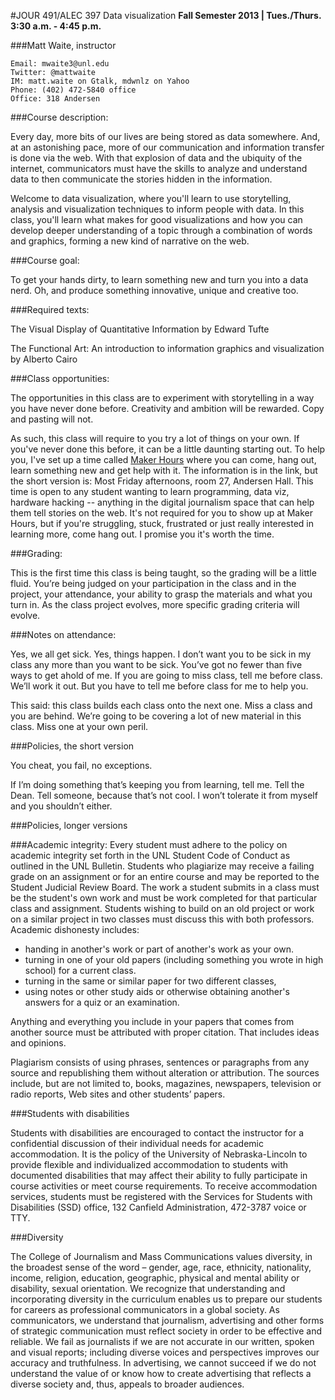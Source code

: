#JOUR 491/ALEC 397 Data visualization__Fall Semester 2013   |   Tues./Thurs. 3:30 a.m. - 4:45 p.m.__###Matt Waite, instructor```Email: mwaite3@unl.eduTwitter: @mattwaiteIM: matt.waite on Gtalk, mdwnlz on YahooPhone: (402) 472-5840 officeOffice: 318 Andersen```###Course description:Every day, more bits of our lives are being stored as data somewhere. And, at an astonishing pace, more of our communication and information transfer is done via the web. With that explosion of data and the ubiquity of the internet, communicators must have the skills to analyze and understand data to then communicate the stories hidden in the information. 
Welcome to data visualization, where you'll learn to use storytelling, analysis and visualization techniques to inform people with data. In this class, you'll learn what makes for good visualizations and how you can develop deeper understanding of a topic through a combination of words and graphics, forming a new kind of narrative on the web.
###Course goal:To get your hands dirty, to learn something new and turn you into a data nerd. Oh, and produce something innovative, unique and creative too.###Required texts:The Visual Display of Quantitative Information by Edward Tufte
The Functional Art: An introduction to information graphics and visualization by Alberto Cairo###Class opportunities:The opportunities in this class are to experiment with storytelling in a way you have never done before. Creativity and ambition will be rewarded. Copy and pasting will not.
As such, this class will require to you try a lot of things on your own. If you've never done this before, it can be a little daunting starting out. To help you, I've set up a time called [Maker Hours](http://www.makerhours.org) where you can come, hang out, learn something new and get help with it. The information is in the link, but the short version is: Most Friday afternoons, room 27, Andersen Hall. This time is open to any student wanting to learn programming, data viz, hardware hacking -- anything in the digital journalism space that can help them tell stories on the web. It's not required for you to show up at Maker Hours, but if you're struggling, stuck, frustrated or just really interested in learning more, come hang out. I promise you it's worth the time.###Grading:This is the first time this class is being taught, so the grading will be a little fluid. You’re being judged on your participation in the class and in the project, your attendance, your ability to grasp the materials and what you turn in. As the class project evolves, more specific grading criteria will evolve.###Notes on attendance:Yes, we all get sick. Yes, things happen. I don’t want you to be sick in my class any more than you want to be sick. You’ve got no fewer than five ways to get ahold of me. If you are going to miss class, tell me before class. We’ll work it out. But you have to tell me before class for me to help you.This said: this class builds each class onto the next one. Miss a class and you are behind. We’re going to be covering a lot of new material in this class. Miss one at your own peril.###Policies, the short versionYou cheat, you fail, no exceptions. If I’m doing something that’s keeping you from learning, tell me. Tell the Dean. Tell someone, because that’s not cool. I won’t tolerate it from myself and you shouldn’t either.###Policies, longer versions###Academic integrity:Every student must adhere to the policy on academic integrity set forth in the UNL Student Code of Conduct as outlined in the UNL Bulletin. Students who plagiarize may receive a failing grade on an assignment or for an entire course and may be reported to the Student Judicial Review Board. The work a student submits in a class must be the student's own work and must be work completed for that particular class and assignment. Students wishing to build on an old project or work on a similar project in two classes must discuss this with both professors. Academic dishonesty includes:

* handing in another's work or part of another's work as your own.* turning in one of your old papers (including something you wrote in high school) for a current class.
* turning in the same or similar paper for two different classes,* using notes or other study aids or otherwise obtaining another's answers for a quiz or an examination.
Anything and everything you include in your papers that comes from another source must be attributed with proper citation. That includes ideas and opinions. Plagiarism consists of using phrases, sentences or paragraphs from any source and republishing them without alteration or attribution. The sources include, but are not limited to, books, magazines, newspapers, television or radio reports, Web sites and other students’ papers.
###Students with disabilities 
Students with disabilities are encouraged to contact the instructor for a confidential discussion of their individual needs for academic accommodation. It is the policy of the University of Nebraska-Lincoln to provide flexible and individualized accommodation to students with documented disabilities that may affect their ability to fully participate in course activities or meet course requirements. To receive accommodation services, students must be registered with the Services for Students with Disabilities (SSD) office, 132 Canfield Administration, 472-3787 voice or TTY.
###Diversity
The College of Journalism and Mass Communications values diversity, in the broadest sense of the word – gender, age, race, ethnicity, nationality, income, religion, education, geographic, physical and mental ability or disability, sexual orientation. We recognize that understanding and incorporating diversity in the curriculum enables us to prepare our students for careers as professional communicators in a global society. As communicators, we understand that journalism, advertising and other forms of strategic communication must reflect society in order to be effective and reliable. We fail as journalists if we are not accurate in our written, spoken and visual reports; including diverse voices and perspectives improves our accuracy and truthfulness. In advertising, we cannot succeed if we do not understand the value of or know how to create advertising that reflects a diverse society and, thus, appeals to broader audiences.